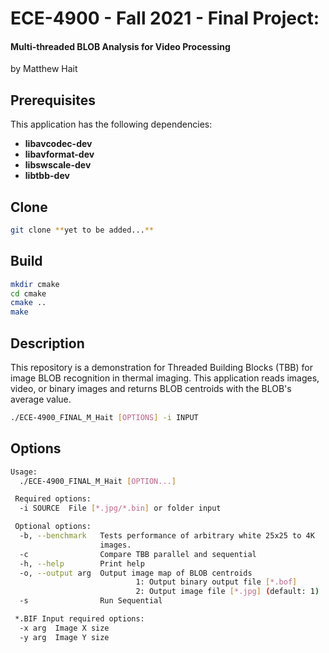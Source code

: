 # ECE-4900 - Fall 2021 - Final Project:
#### Multi-threaded BLOB Analysis for Video Processing
by Matthew Hait

## Prerequisites

This application has the following dependencies:
- **libavcodec-dev**
- **libavformat-dev**
- **libswscale-dev**
- **libtbb-dev**

## Clone
```bash
git clone **yet to be added...**
```
## Build
```bash
mkdir cmake
cd cmake
cmake ..
make
```

## Description
This repository is a demonstration for Threaded Building Blocks (TBB) for image BLOB recognition in thermal imaging. This application reads images, video, or binary images and returns BLOB centroids with the BLOB's average value.
```bash
./ECE-4900_FINAL_M_Hait [OPTIONS] -i INPUT
````

## Options
```bash
Usage:
  ./ECE-4900_FINAL_M_Hait [OPTION...]

 Required options:
  -i SOURCE  File [*.jpg/*.bin] or folder input

 Optional options:
  -b, --benchmark   Tests performance of arbitrary white 25x25 to 4K 
                    images.
  -c                Compare TBB parallel and sequential
  -h, --help        Print help
  -o, --output arg  Output image map of BLOB centroids
                            1: Output binary output file [*.bof]
                            2: Output image file [*.jpg] (default: 1)
  -s                Run Sequential

 *.BIF Input required options:
  -x arg  Image X size
  -y arg  Image Y size


```